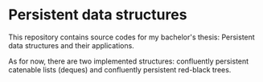 Persistent data structures
=============
This repository contains source codes for my bachelor's thesis: Persistent data structures and their applications.

As for now, there are two implemented structures: confluently persistent catenable lists (deques) and confluently persistent red-black trees.

